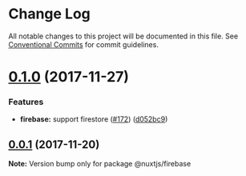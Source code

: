 # Change Log

All notable changes to this project will be documented in this file.
See [Conventional Commits](https://conventionalcommits.org) for commit guidelines.

<a name="0.1.0"></a>
# [0.1.0](https://github.com/nuxt/modules/compare/@nuxtjs/firebase@0.0.1...@nuxtjs/firebase@0.1.0) (2017-11-27)


### Features

* **firebase:** support firestore ([#172](https://github.com/nuxt/modules/issues/172)) ([d052bc9](https://github.com/nuxt/modules/commit/d052bc9))




<a name="0.0.1"></a>
## [0.0.1](https://github.com/nuxt/modules/compare/@nuxtjs/firebase@0.0.1-0...@nuxtjs/firebase@0.0.1) (2017-11-20)




**Note:** Version bump only for package @nuxtjs/firebase
